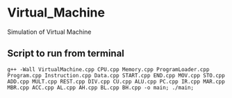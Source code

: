 # Virtual_Machine

Simulation of Virtual Machine

## Script to run from terminal
```
g++ -Wall VirtualMachine.cpp CPU.cpp Memory.cpp ProgramLoader.cpp Program.cpp Instruction.cpp Data.cpp START.cpp END.cpp MOV.cpp STO.cpp ADD.cpp MULT.cpp REST.cpp DIV.cpp CU.cpp ALU.cpp PC.cpp IR.cpp MAR.cpp MBR.cpp ACC.cpp AL.cpp AH.cpp BL.cpp BH.cpp -o main; ./main;
```
